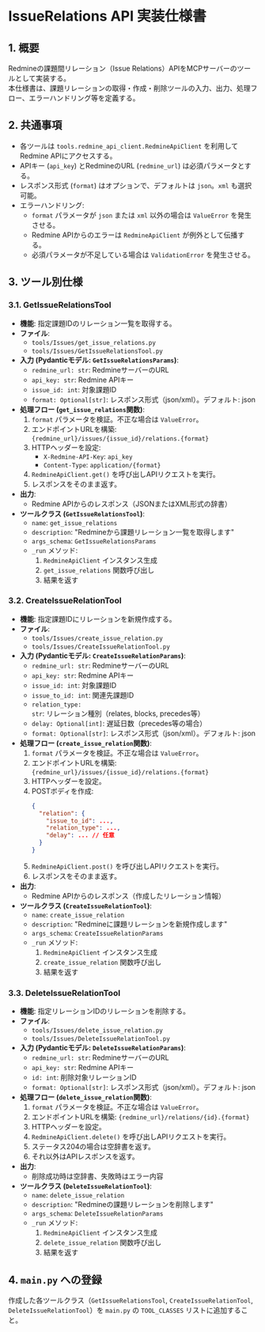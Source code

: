# IssueRelations API 実装仕様書

## 1. 概要

Redmineの課題間リレーション（Issue Relations）APIをMCPサーバーのツールとして実装する。  
本仕様書は、課題リレーションの取得・作成・削除ツールの入力、出力、処理フロー、エラーハンドリング等を定義する。

## 2. 共通事項

- 各ツールは `tools.redmine_api_client.RedmineApiClient` を利用してRedmine APIにアクセスする。
- APIキー (`api_key`) とRedmineのURL (`redmine_url`) は必須パラメータとする。
- レスポンス形式 (`format`) はオプションで、デフォルトは `json`。`xml` も選択可能。
- エラーハンドリング:
    - `format` パラメータが `json` または `xml` 以外の場合は `ValueError` を発生させる。
    - Redmine APIからのエラーは `RedmineApiClient` が例外として伝播する。
    - 必須パラメータが不足している場合は `ValidationError` を発生させる。

## 3. ツール別仕様

### 3.1. GetIssueRelationsTool

- **機能**: 指定課題IDのリレーション一覧を取得する。
- **ファイル**:
    - `tools/Issues/get_issue_relations.py`
    - `tools/Issues/GetIssueRelationsTool.py`
- **入力 (Pydanticモデル: `GetIssueRelationsParams`)**:
    - `redmine_url: str`: RedmineサーバーのURL
    - `api_key: str`: Redmine APIキー
    - `issue_id: int`: 対象課題ID
    - `format: Optional[str]`: レスポンス形式（json/xml）。デフォルト: json
- **処理フロー (`get_issue_relations`関数)**:
    1. `format` パラメータを検証。不正な場合は `ValueError`。
    2. エンドポイントURLを構築: `{redmine_url}/issues/{issue_id}/relations.{format}`
    3. HTTPヘッダーを設定:
        - `X-Redmine-API-Key`: `api_key`
        - `Content-Type`: `application/{format}`
    4. `RedmineApiClient.get()` を呼び出しAPIリクエストを実行。
    5. レスポンスをそのまま返す。
- **出力**:
    - Redmine APIからのレスポンス（JSONまたはXML形式の辞書）
- **ツールクラス (`GetIssueRelationsTool`)**:
    - `name`: `get_issue_relations`
    - `description`: "Redmineから課題リレーション一覧を取得します"
    - `args_schema`: `GetIssueRelationsParams`
    - `_run` メソッド:
        1. `RedmineApiClient` インスタンス生成
        2. `get_issue_relations` 関数呼び出し
        3. 結果を返す

### 3.2. CreateIssueRelationTool

- **機能**: 指定課題IDにリレーションを新規作成する。
- **ファイル**:
    - `tools/Issues/create_issue_relation.py`
    - `tools/Issues/CreateIssueRelationTool.py`
- **入力 (Pydanticモデル: `CreateIssueRelationParams`)**:
    - `redmine_url: str`: RedmineサーバーのURL
    - `api_key: str`: Redmine APIキー
    - `issue_id: int`: 対象課題ID
    - `issue_to_id: int`: 関連先課題ID
    - `relation_type: str`: リレーション種別（relates, blocks, precedes等）
    - `delay: Optional[int]`: 遅延日数（precedes等の場合）
    - `format: Optional[str]`: レスポンス形式（json/xml）。デフォルト: json
- **処理フロー (`create_issue_relation`関数)**:
    1. `format` パラメータを検証。不正な場合は `ValueError`。
    2. エンドポイントURLを構築: `{redmine_url}/issues/{issue_id}/relations.{format}`
    3. HTTPヘッダーを設定。
    4. POSTボディを作成:
        ```json
        {
          "relation": {
            "issue_to_id": ...,
            "relation_type": ...,
            "delay": ... // 任意
          }
        }
        ```
    5. `RedmineApiClient.post()` を呼び出しAPIリクエストを実行。
    6. レスポンスをそのまま返す。
- **出力**:
    - Redmine APIからのレスポンス（作成したリレーション情報）
- **ツールクラス (`CreateIssueRelationTool`)**:
    - `name`: `create_issue_relation`
    - `description`: "Redmineに課題リレーションを新規作成します"
    - `args_schema`: `CreateIssueRelationParams`
    - `_run` メソッド:
        1. `RedmineApiClient` インスタンス生成
        2. `create_issue_relation` 関数呼び出し
        3. 結果を返す

### 3.3. DeleteIssueRelationTool

- **機能**: 指定リレーションIDのリレーションを削除する。
- **ファイル**:
    - `tools/Issues/delete_issue_relation.py`
    - `tools/Issues/DeleteIssueRelationTool.py`
- **入力 (Pydanticモデル: `DeleteIssueRelationParams`)**:
    - `redmine_url: str`: RedmineサーバーのURL
    - `api_key: str`: Redmine APIキー
    - `id: int`: 削除対象リレーションID
    - `format: Optional[str]`: レスポンス形式（json/xml）。デフォルト: json
- **処理フロー (`delete_issue_relation`関数)**:
    1. `format` パラメータを検証。不正な場合は `ValueError`。
    2. エンドポイントURLを構築: `{redmine_url}/relations/{id}.{format}`
    3. HTTPヘッダーを設定。
    4. `RedmineApiClient.delete()` を呼び出しAPIリクエストを実行。
    5. ステータス204の場合は空辞書を返す。
    6. それ以外はAPIレスポンスを返す。
- **出力**:
    - 削除成功時は空辞書、失敗時はエラー内容
- **ツールクラス (`DeleteIssueRelationTool`)**:
    - `name`: `delete_issue_relation`
    - `description`: "Redmineの課題リレーションを削除します"
    - `args_schema`: `DeleteIssueRelationParams`
    - `_run` メソッド:
        1. `RedmineApiClient` インスタンス生成
        2. `delete_issue_relation` 関数呼び出し
        3. 結果を返す

## 4. `main.py` への登録

作成した各ツールクラス（`GetIssueRelationsTool`, `CreateIssueRelationTool`, `DeleteIssueRelationTool`）を `main.py` の `TOOL_CLASSES` リストに追加すること。
